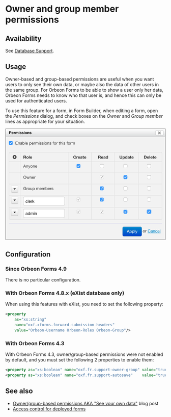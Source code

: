 # Owner and group member permissions

<!-- toc -->

## Availability

See [Database Support](../../form-runner/persistence/db-support.md).

## Usage

Owner-based and group-based permissions are useful when you want users to only see their own data, or maybe also the data of other users in the same group. For Orbeon Forms to be able to show a user only her data, Orbeon Forms needs to know who that user is, and hence this can only be used for authenticated users.

To use this feature for a form, in Form Builder, when editing a form, open the *Permissions* dialog, and check boxes on the *Owner* and *Group member* lines as appropriate for your situation.

![The Permissions dialog](../../form-builder/images/permissions-dialog.png)

## Configuration

### Since Orbeon Forms 4.9

There is no particular configuration.

### With Orbeon Forms 4.8.x (eXist database only)

When using this features with eXist, you need to set the following property:

```xml
<property 
    as="xs:string"
    name="oxf.xforms.forward-submission-headers"
    value="Orbeon-Username Orbeon-Roles Orbeon-Group"/>
```

### With Orbeon Forms 4.3

With Orbeon Forms 4.3, owner/group-based permissions were not enabled by default, and you must set the following 2 properties to enable them:

```xml
<property as="xs:boolean" name="oxf.fr.support-owner-group" value="true"/>
<property as="xs:boolean" name="oxf.fr.support-autosave"    value="true"/>
```

## See also

- [Owner/group-based permissions AKA "See your own data"](http://blog.orbeon.com/2013/09/ownergroup-based-permissions-aka-see.html) blog post
- [Access control for deployed forms](deployed-forms.md)